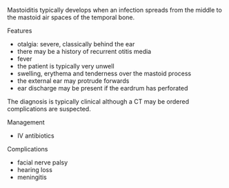 Mastoiditis typically develops when an infection spreads from the middle to the mastoid air spaces of the temporal bone.  
  
Features  
* otalgia: severe, classically behind the ear
* there may be a history of recurrent otitis media
* fever
* the patient is typically very unwell
* swelling, erythema and tenderness over the mastoid process
* the external ear may protrude forwards
* ear discharge may be present if the eardrum has perforated

  
The diagnosis is typically clinical although a CT may be ordered complications are suspected.  
  
Management  
* IV antibiotics

  
Complications  
* facial nerve palsy
* hearing loss
* meningitis
